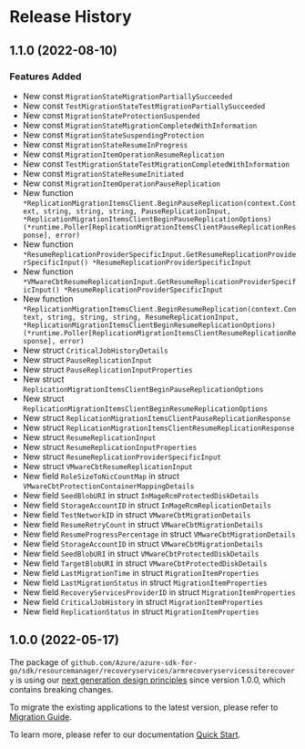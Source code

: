 # Release History

## 1.1.0 (2022-08-10)
### Features Added

- New const `MigrationStateMigrationPartiallySucceeded`
- New const `TestMigrationStateTestMigrationPartiallySucceeded`
- New const `MigrationStateProtectionSuspended`
- New const `MigrationStateMigrationCompletedWithInformation`
- New const `MigrationStateSuspendingProtection`
- New const `MigrationStateResumeInProgress`
- New const `MigrationItemOperationResumeReplication`
- New const `TestMigrationStateTestMigrationCompletedWithInformation`
- New const `MigrationStateResumeInitiated`
- New const `MigrationItemOperationPauseReplication`
- New function `*ReplicationMigrationItemsClient.BeginPauseReplication(context.Context, string, string, string, PauseReplicationInput, *ReplicationMigrationItemsClientBeginPauseReplicationOptions) (*runtime.Poller[ReplicationMigrationItemsClientPauseReplicationResponse], error)`
- New function `*ResumeReplicationProviderSpecificInput.GetResumeReplicationProviderSpecificInput() *ResumeReplicationProviderSpecificInput`
- New function `*VMwareCbtResumeReplicationInput.GetResumeReplicationProviderSpecificInput() *ResumeReplicationProviderSpecificInput`
- New function `*ReplicationMigrationItemsClient.BeginResumeReplication(context.Context, string, string, string, ResumeReplicationInput, *ReplicationMigrationItemsClientBeginResumeReplicationOptions) (*runtime.Poller[ReplicationMigrationItemsClientResumeReplicationResponse], error)`
- New struct `CriticalJobHistoryDetails`
- New struct `PauseReplicationInput`
- New struct `PauseReplicationInputProperties`
- New struct `ReplicationMigrationItemsClientBeginPauseReplicationOptions`
- New struct `ReplicationMigrationItemsClientBeginResumeReplicationOptions`
- New struct `ReplicationMigrationItemsClientPauseReplicationResponse`
- New struct `ReplicationMigrationItemsClientResumeReplicationResponse`
- New struct `ResumeReplicationInput`
- New struct `ResumeReplicationInputProperties`
- New struct `ResumeReplicationProviderSpecificInput`
- New struct `VMwareCbtResumeReplicationInput`
- New field `RoleSizeToNicCountMap` in struct `VMwareCbtProtectionContainerMappingDetails`
- New field `SeedBlobURI` in struct `InMageRcmProtectedDiskDetails`
- New field `StorageAccountID` in struct `InMageRcmReplicationDetails`
- New field `TestNetworkID` in struct `VMwareCbtMigrationDetails`
- New field `ResumeRetryCount` in struct `VMwareCbtMigrationDetails`
- New field `ResumeProgressPercentage` in struct `VMwareCbtMigrationDetails`
- New field `StorageAccountID` in struct `VMwareCbtMigrationDetails`
- New field `SeedBlobURI` in struct `VMwareCbtProtectedDiskDetails`
- New field `TargetBlobURI` in struct `VMwareCbtProtectedDiskDetails`
- New field `LastMigrationTime` in struct `MigrationItemProperties`
- New field `LastMigrationStatus` in struct `MigrationItemProperties`
- New field `RecoveryServicesProviderID` in struct `MigrationItemProperties`
- New field `CriticalJobHistory` in struct `MigrationItemProperties`
- New field `ReplicationStatus` in struct `MigrationItemProperties`


## 1.0.0 (2022-05-17)

The package of `github.com/Azure/azure-sdk-for-go/sdk/resourcemanager/recoveryservices/armrecoveryservicessiterecovery` is using our [next generation design principles](https://azure.github.io/azure-sdk/general_introduction.html) since version 1.0.0, which contains breaking changes.

To migrate the existing applications to the latest version, please refer to [Migration Guide](https://aka.ms/azsdk/go/mgmt/migration).

To learn more, please refer to our documentation [Quick Start](https://aka.ms/azsdk/go/mgmt).